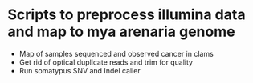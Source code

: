 # Scripts to preprocess illumina data and map to mya arenaria genome

* Map of samples sequenced and observed cancer in clams
* Get rid of optical duplicate reads and trim for quality
* Run somatypus SNV and Indel caller